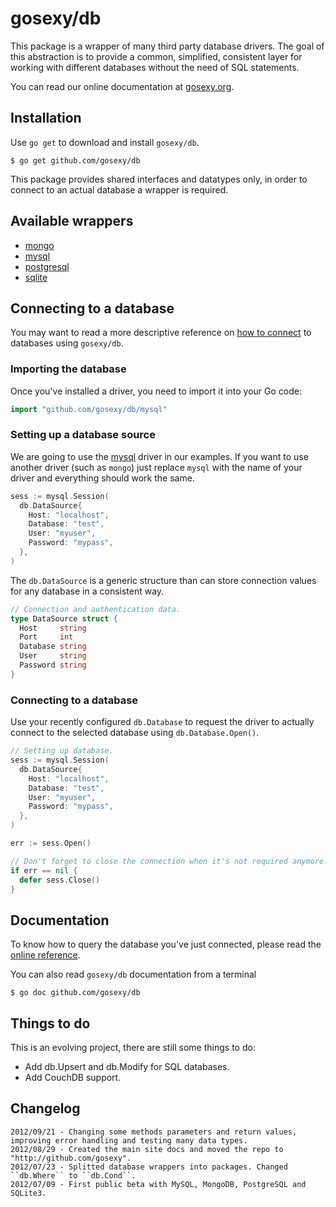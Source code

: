 # gosexy/db

This package is a wrapper of many third party database drivers. The goal of this abstraction is to provide a common,
simplified, consistent layer for working with different databases without the need of SQL statements.

You can read our online documentation at [gosexy.org](http://gosexy.org).

## Installation

Use ``go get`` to download and install ``gosexy/db``.

    $ go get github.com/gosexy/db

This package provides shared interfaces and datatypes only, in order to connect to an actual database a wrapper is required.

## Available wrappers

* [mongo](http://gosexy.org/db/wrappers/mongo)
* [mysql](http://gosexy.org/db/wrappers/mysql)
* [postgresql](http://gosexy.org/db/wrappers/postgresql)
* [sqlite](http://gosexy.org/db/wrappers/sqlite)

## Connecting to a database

You may want to read a more descriptive reference on [how to connect](http://gosexy.org/db) to databases using ``gosexy/db``.

### Importing the database

Once you've installed a driver, you need to import it into your Go code:

```go
import "github.com/gosexy/db/mysql"
```


### Setting up a database source

We are going to use the [mysql](http://gosexy.org/db/wrappers/mysql) driver in our examples. If you want to use another driver
(such as ``mongo``) just replace ``mysql`` with the name of your driver and everything should work the same.

```go
sess := mysql.Session(
  db.DataSource{
    Host: "localhost",
    Database: "test",
    User: "myuser",
    Password: "mypass",
  },
)
```

The ``db.DataSource`` is a generic structure than can store connection values for any database in a consistent way.

```go
// Connection and authentication data.
type DataSource struct {
  Host     string
  Port     int
  Database string
  User     string
  Password string
}
```

### Connecting to a database

Use your recently configured ``db.Database`` to request the driver to actually connect to the selected database using ``db.Database.Open()``.

```go
// Setting up database.
sess := mysql.Session(
  db.DataSource{
    Host: "localhost",
    Database: "test",
    User: "myuser",
    Password: "mypass",
  },
)

err := sess.Open()

// Don't forget to close the connection when it's not required anymore.
if err == nil {
  defer sess.Close()
}
```

## Documentation

To know how to query the database you've just connected, please read the [online reference](http://gosexy.org/db).

You can also read ``gosexy/db`` documentation from a terminal

    $ go doc github.com/gosexy/db

## Things to do

This is an evolving project, there are still some things to do:

* Add db.Upsert and db.Modify for SQL databases.
* Add CouchDB support.

## Changelog

    2012/09/21 - Changing some methods parameters and return values, improving error handling and testing many data types.
    2012/08/29 - Created the main site docs and moved the repo to "http://github.com/gosexy".
    2012/07/23 - Splitted database wrappers into packages. Changed ``db.Where`` to ``db.Cond``.
    2012/07/09 - First public beta with MySQL, MongoDB, PostgreSQL and SQLite3.
